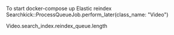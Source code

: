 To start
docker-compose up
Elastic reindex
Searchkick::ProcessQueueJob.perform_later(class_name: "Video")

Video.search_index.reindex_queue.length

